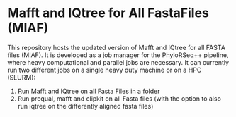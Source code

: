 # Mafft and IQtree for All FastaFiles (MIAF)
This repository hosts the updated version of Mafft and IQtree for all FASTA files (MIAF). It is developed as a job manager for the PhyloRSeq++ pipeline, where heavy computational and parallel jobs are necessary.
It can currently run two different jobs on a single heavy duty machine or on a HPC (SLURM):
1) Run Mafft and IQtree on all Fasta Files in a folder
2) Run prequal, mafft and clipkit on all Fasta files (with the option to also run iqtree on the differently aligned fasta files)


